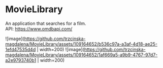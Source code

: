 # MovieLibrary
An application that searches for a film. <br>
API: https://www.omdbapi.com/

![image](https://github.com/trzcinska-magdalena/MovieLibrary/assets/109164652/b536c97a-a3af-4d18-ae25-1efd47535d4d | width=200)
![image](https://github.com/trzcinska-magdalena/MovieLibrary/assets/109164652/1af669a5-a9b9-4767-97d7-a2e9793740b1 | width=200)
